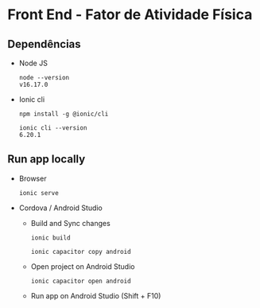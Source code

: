 # Front End - Fator de Atividade Física

## Dependências  

* Node JS

      node --version
      v16.17.0
    
* Ionic cli 
    
      npm install -g @ionic/cli

      ionic cli --version 
      6.20.1
     
## Run app locally

  * Browser

        ionic serve
    
* Cordova / Android Studio

  * Build and Sync changes 

        ionic build 
    
        ionic capacitor copy android
    
  * Open project on Android Studio
    
        ionic capacitor open android
        
  * Run app on Android Studio (Shift + F10)
